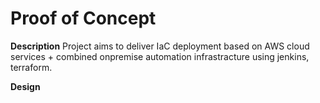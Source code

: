 # Proof of Concept
**Description**
Project aims to deliver IaC deployment based on AWS cloud services + combined onpremise automation infrastracture using jenkins, terraform.

**Design**

